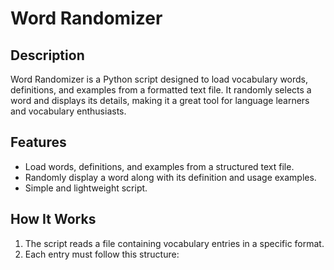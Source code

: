 # Word Randomizer

## Description
Word Randomizer is a Python script designed to load vocabulary words, definitions, and examples from a formatted text file. It randomly selects a word and displays its details, making it a great tool for language learners and vocabulary enthusiasts.

## Features
- Load words, definitions, and examples from a structured text file.
- Randomly display a word along with its definition and usage examples.
- Simple and lightweight script.

## How It Works
1. The script reads a file containing vocabulary entries in a specific format.
2. Each entry must follow this structure: